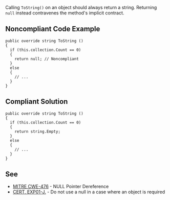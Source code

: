 
Calling `ToString()` on an object should always return a string. Returning `null` instead contravenes the method's implicit contract.

## Noncompliant Code Example


    public override string ToString ()
    {
      if (this.collection.Count == 0)
      {
        return null; // Noncompliant
      }
      else
      {
        // ...
      }
    }


## Compliant Solution


    public override string ToString ()
    {
      if (this.collection.Count == 0)
      {
        return string.Empty;
      }
      else
      {
        // ...
      }
    }


## See

- [MITRE CWE-476](http://cwe.mitre.org/data/definitions/476.html) - NULL Pointer Dereference
- [CERT, EXP01-J.](https://www.securecoding.cert.org/confluence/x/ZwDOAQ) - Do not use a null in a case where an object is required<br>

